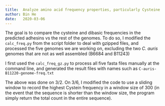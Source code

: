 ```yaml
---
title:  Analyze amino acid frequency properties, particularly Cysteine and Dibasic peptide frequency
author: Bin He
date:   2020-03-06
---
```


The goal is to compare the cysteine and dibasic frequencies in the predicted adhesins vs the rest of the genomes. To do so, I modified the `calc_freq.py` from the script folder to deal with gzipped files, and processed the five genomes we are working on, excluding the two _C. auris_ genomes that are not as well assembled (B6684 and B11243)

I first used the `calc_freq_gz.py` to process all five fasta files manually at the command line, and generated the result files with names such as `C-auris-B11220-genome-freq.txt`

The above was done on 3/2. On 3/6, I modified the code to use a sliding window to record the highest Cystein frequency in a window size of 300 (in the event that the sequence is shorter than the window size, the program simply return the total count in the entire sequence).
